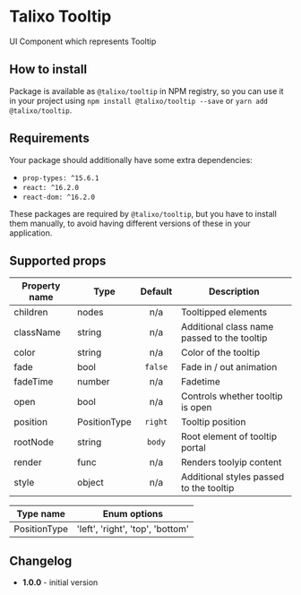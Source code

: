 # Talixo Tooltip

UI Component which represents Tooltip

## How to install

Package is available as `@talixo/tooltip` in NPM registry, so you can use it in your project
using `npm install @talixo/tooltip --save` or `yarn add @talixo/tooltip`.

## Requirements

Your package should additionally have some extra dependencies:

- `prop-types: ^15.6.1`
- `react: ^16.2.0`
- `react-dom: ^16.2.0`

These packages are required by `@talixo/tooltip`, but you have to install them manually,
to avoid having different versions of these in your application.

## Supported props

Property name | Type         | Default | Description
--------------|--------------|:-------:|-----------------------
children      | nodes        | n/a     | Tooltipped elements
className     | string       | n/a     | Additional class name passed to the tooltip
color         | string       | n/a     | Color of the tooltip
fade          | bool         | `false` | Fade in / out animation
fadeTime      | number       | n/a     | Fadetime
open          | bool         | n/a     | Controls whether tooltip is open
position      | PositionType | `right` | Tooltip position
rootNode      | string       | `body`  | Root element of tooltip portal
render        | func         | n/a     | Renders toolyip content
style         | object       | n/a     | Additional styles passed to the tooltip

Type name    | Enum options
-------------|--------------------------------------
PositionType | 'left', 'right', 'top', 'bottom'

## Changelog

- **1.0.0** - initial version
